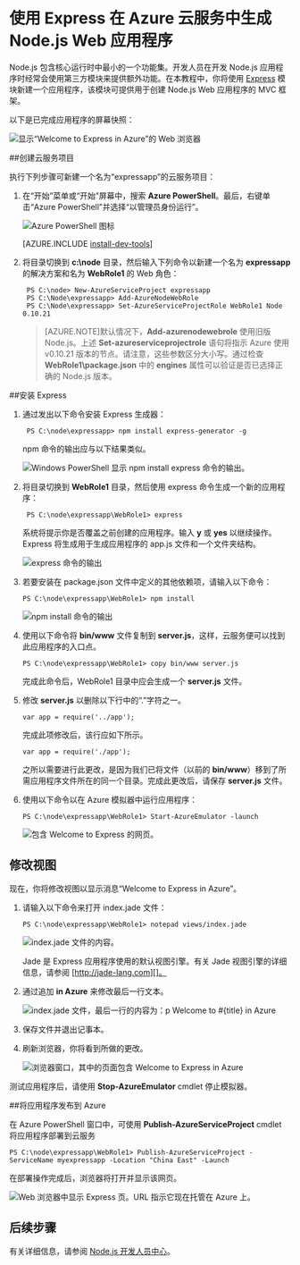<properties 
	pageTitle="使用 Express 构建网站 (Node.js) | Windows Azure" 
	description="本教程以云服务教程为基础，演示如何使用 Express 模块。" 
	services="cloud-services" 
	documentationCenter="nodejs" 
	authors="rmcmurray" 
	manager="wpickett" 
	editor=""/>

<tags 
	ms.service="cloud-services" 
	ms.date="11/20/2015" 
	wacn.date="01/15/2016"/>






# 使用 Express 在 Azure 云服务中生成 Node.js Web 应用程序

Node.js 包含核心运行时中最小的一个功能集。开发人员在开发 Node.js 应用程序时经常会使用第三方模块来提供额外功能。在本教程中，你将使用 [Express][] 模块新建一个应用程序，该模块可提供用于创建 Node.js Web 应用程序的 MVC 框架。

以下是已完成应用程序的屏幕快照：

![显示“Welcome to Express in Azure”的 Web 浏览器](./media/cloud-services-nodejs-develop-deploy-express-app/node36.png)

##创建云服务项目

执行下列步骤可新建一个名为“expressapp”的云服务项目：

1. 在“开始”菜单或“开始”屏幕中，搜索 **Azure PowerShell**。最后，右键单击“Azure PowerShell”并选择“以管理员身份运行”。

	![Azure PowerShell 图标](./media/cloud-services-nodejs-develop-deploy-express-app/azure-powershell-start.png)

	[AZURE.INCLUDE [install-dev-tools](../includes/install-dev-tools.md)]

2. 将目录切换到 **c:\\node** 目录，然后输入下列命令以新建一个名为 **expressapp** 的解决方案和名为 **WebRole1** 的 Web 角色：

		PS C:\node> New-AzureServiceProject expressapp
		PS C:\Node\expressapp> Add-AzureNodeWebRole
		PS C:\Node\expressapp> Set-AzureServiceProjectRole WebRole1 Node 0.10.21

	> [AZURE.NOTE]默认情况下，**Add-azurenodewebrole** 使用旧版 Node.js。上述 **Set-azureserviceprojectrole** 语句将指示 Azure 使用 v0.10.21 版本的节点。请注意，这些参数区分大小写。通过检查 **WebRole1\\package.json** 中的 **engines** 属性可以验证是否已选择正确的 Node.js 版本。

##安装 Express

1. 通过发出以下命令安装 Express 生成器：

		PS C:\node\expressapp> npm install express-generator -g

	npm 命令的输出应与以下结果类似。

	![Windows PowerShell 显示 npm install express 命令的输出。](./media/cloud-services-nodejs-develop-deploy-express-app/express-g.png)

2. 将目录切换到 **WebRole1** 目录，然后使用 express 命令生成一个新的应用程序：

        PS C:\node\expressapp\WebRole1> express

	系统将提示你是否覆盖之前创建的应用程序。输入 **y** 或 **yes** 以继续操作。Express 将生成用于生成应用程序的 app.js 文件和一个文件夹结构。

	![express 命令的输出](./media/cloud-services-nodejs-develop-deploy-express-app/node23.png)


3.  若要安装在 package.json 文件中定义的其他依赖项，请输入以下命令：

        PS C:\node\expressapp\WebRole1> npm install

	![npm install 命令的输出](./media/cloud-services-nodejs-develop-deploy-express-app/node26.png)

4.  使用以下命令将 **bin/www** 文件复制到 **server.js**，这样，云服务便可以找到此应用程序的入口点。

		PS C:\node\expressapp\WebRole1> copy bin/www server.js

	完成此命令后，WebRole1 目录中应会生成一个 **server.js** 文件。

5.  修改 **server.js** 以删除以下行中的“.”字符之一。

		var app = require('../app');

	完成此项修改后，该行应如下所示。

		var app = require('./app');

	之所以需要进行此更改，是因为我们已将文件（以前的 **bin/www**）移到了所需应用程序文件所在的同一个目录。完成此更改后，请保存 **server.js** 文件。

6.  使用以下命令以在 Azure 模拟器中运行应用程序：

        PS C:\node\expressapp\WebRole1> Start-AzureEmulator -launch

	![包含 Welcome to Express 的网页。](./media/cloud-services-nodejs-develop-deploy-express-app/node28.png)

## 修改视图

现在，你将修改视图以显示消息“Welcome to Express in Azure”。

1.  请输入以下命令来打开 index.jade 文件：

        PS C:\node\expressapp\WebRole1> notepad views/index.jade

    ![index.jade 文件的内容。](./media/cloud-services-nodejs-develop-deploy-express-app/getting-started-19.png)

    Jade 是 Express 应用程序使用的默认视图引擎。有关 Jade 视图引擎的详细信息，请参阅 [http://jade-lang.com][]。

2.  通过追加 **in Azure** 来修改最后一行文本。

	![index.jade 文件，最后一行的内容为：p Welcome to #{title} in Azure](./media/cloud-services-nodejs-develop-deploy-express-app/node31.png)

3.  保存文件并退出记事本。

4.  刷新浏览器，你将看到所做的更改。

	![浏览器窗口，其中的页面包含 Welcome to Express in Azure](./media/cloud-services-nodejs-develop-deploy-express-app/node32.png)

测试应用程序后，请使用 **Stop-AzureEmulator** cmdlet 停止模拟器。

##将应用程序发布到 Azure

在 Azure PowerShell 窗口中，可使用 **Publish-AzureServiceProject** cmdlet 将应用程序部署到云服务

    PS C:\node\expressapp\WebRole1> Publish-AzureServiceProject -ServiceName myexpressapp -Location "China East" -Launch

在部署操作完成后，浏览器将打开并显示该网页。

![Web 浏览器中显示 Express 页。URL 指示它现在托管在 Azure 上。](./media/cloud-services-nodejs-develop-deploy-express-app/node36.png)

## 后续步骤

有关详细信息，请参阅 [Node.js 开发人员中心](/develop/nodejs)。

  [Node.js Web Application]: /documentation/articles/cloud-services-nodejs-develop-deploy-app/
  [Express]: http://expressjs.com/
  [http://jade-lang.com]: http://jade-lang.com

 

<!---HONumber=Mooncake_0104_2016-->
